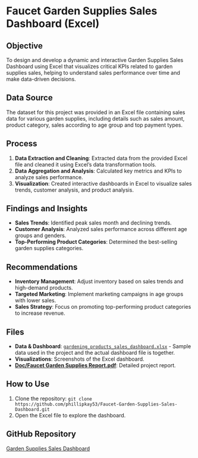# Faucet Garden Supplies Sales Dashboard (Excel)

## Objective
To design and develop a dynamic and interactive Garden Supplies Sales Dashboard using Excel that visualizes critical KPIs related to garden supplies sales, helping to understand sales performance over time and make data-driven decisions.

## Data Source
The dataset for this project was provided in an Excel file containing sales data for various garden supplies, including details such as sales amount, product category, sales according to age group and top payment types.

## Process
1. **Data Extraction and Cleaning**: Extracted data from the provided Excel file and cleaned it using Excel’s data transformation tools.
2. **Data Aggregation and Analysis**: Calculated key metrics and KPIs to analyze sales performance.
3. **Visualization**: Created interactive dashboards in Excel to visualize sales trends, customer analysis, and product analysis.

## Findings and Insights
- **Sales Trends**: Identified peak sales month and declining trends.
- **Customer Analysis**: Analyzed sales performance across different age groups and genders.
- **Top-Performing Product Categories**: Determined the best-selling garden supplies categories.

## Recommendations
- **Inventory Management**: Adjust inventory based on sales trends and high-demand products.
- **Targeted Marketing**: Implement marketing campaigns in age groups with lower sales.
- **Sales Strategy**: Focus on promoting top-performing product categories to increase revenue.

## Files
- **Data & Dashboard**: [`gardening_products_sales_dashboard.xlsx`](https://github.com/phillipkay53/Faucet-Garden-Supplies-Sales-Dashboard/raw/main/Visualizations/gardening_products_sales_dashboard.xlsx) - Sample data used in the project and the actual dashboard file is together.
- **Visualizations**: Screenshots of the Excel dashboard.
- **[Doc/Faucet Garden Supplies Report.pdf](https://github.com/phillipkay53/Faucet-Garden-Supplies-Sales-Dashboard/blob/30ba922125ba6b4f219fb813e3ddbb6a590eb261/Doc/Faucet%20Garden%20Supplies%20Report.pdf)**: Detailed project report.

## How to Use
1. Clone the repository: `git clone https://github.com/phillipkay53/Faucet-Garden-Supplies-Sales-Dashboard.git`
2. Open the Excel file to explore the dashboard.


## GitHub Repository
[Garden Supplies Sales Dashboard](https://github.com/phillipkay53/Faucet-Garden-Supplies-Sales-Dashboard.git)
